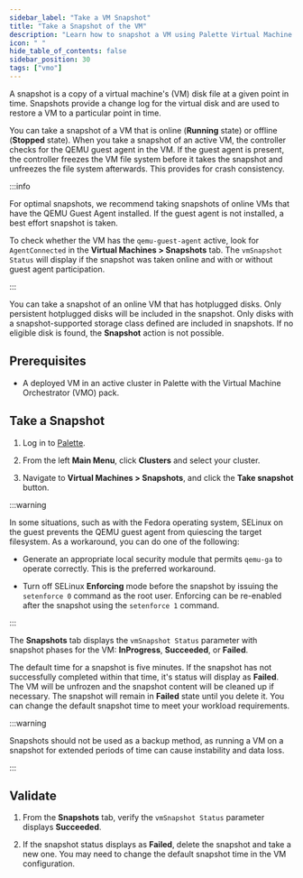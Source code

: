 ```yaml
---
sidebar_label: "Take a VM Snapshot"
title: "Take a Snapshot of the VM"
description: "Learn how to snapshot a VM using Palette Virtual Machine Orchestrator."
icon: " "
hide_table_of_contents: false
sidebar_position: 30
tags: ["vmo"]
---
```


A snapshot is a copy of a virtual machine's (VM) disk file at a given point in time. Snapshots provide a change log for
the virtual disk and are used to restore a VM to a particular point in time.

You can take a snapshot of a VM that is online (**Running** state) or offline (**Stopped** state). When you take a
snapshot of an active VM, the controller checks for the QEMU guest agent in the VM. If the guest agent is present, the
controller freezes the VM file system before it takes the snapshot and unfreezes the file system afterwards. This
provides for crash consistency.

:::info

For optimal snapshots, we recommend taking snapshots of online VMs that have the QEMU Guest Agent installed. If the
guest agent is not installed, a best effort snapshot is taken.

To check whether the VM has the `qemu-guest-agent` active, look for `AgentConnected` in the **Virtual Machines >
Snapshots** tab. The `vmSnapshot Status` will display if the snapshot was taken online and with or without guest agent
participation.

:::

You can take a snapshot of an online VM that has hotplugged disks. Only persistent hotplugged disks will be included in
the snapshot. Only disks with a snapshot-supported storage class defined are included in snapshots. If no eligible disk
is found, the **Snapshot** action is not possible.

## Prerequisites

- A deployed VM in an active cluster in Palette with the Virtual Machine Orchestrator (VMO) pack.

## Take a Snapshot

1. Log in to [Palette](https://console.spectrocloud.com).

2. From the left **Main Menu**, click **Clusters** and select your cluster.

3. Navigate to **Virtual Machines > Snapshots**, and click the **Take snapshot** button.

:::warning

In some situations, such as with the Fedora operating system, SELinux on the guest prevents the QEMU guest agent from
quiescing the target filesystem. As a workaround, you can do one of the following:

- Generate an appropriate local security module that permits `qemu-ga` to operate correctly. This is the preferred
  workaround.

- Turn off SELinux **Enforcing** mode before the snapshot by issuing the `setenforce 0` command as the root user.
  Enforcing can be re-enabled after the snapshot using the `setenforce 1` command.

:::

The **Snapshots** tab displays the `vmSnapshot Status` parameter with snapshot phases for the VM: **InProgress**,
**Succeeded**, or **Failed**.

The default time for a snapshot is five minutes. If the snapshot has not successfully completed within that time, it's
status will display as **Failed**. The VM will be unfrozen and the snapshot content will be cleaned up if necessary. The
snapshot will remain in **Failed** state until you delete it. You can change the default snapshot time to meet your
workload requirements.

:::warning

Snapshots should not be used as a backup method, as running a VM on a snapshot for extended periods of time can cause
instability and data loss.

:::

## Validate

1. From the **Snapshots** tab, verify the `vmSnapshot Status` parameter displays **Succeeded**.

2. If the snapshot status displays as **Failed**, delete the snapshot and take a new one. You may need to change the
   default snapshot time in the VM configuration.

